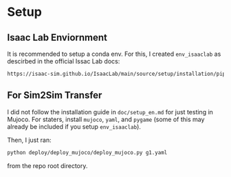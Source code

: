 # Setup

## Isaac Lab Enviornment
It is recommended to setup a conda env. For this, I created ```env_isaaclab``` as descirbed in the official Issac Lab docs:
```bash
https://isaac-sim.github.io/IsaacLab/main/source/setup/installation/pip_installation.html
```

## For Sim2Sim Transfer
I did not follow the installation guide in ```doc/setup_en.md``` for just testing in Mujoco. For staters, install ```mujoco```, ```yaml```, and ```pygame``` (some of this may already be included if you setup ```env_isaaclab```).

Then, I just ran:
```bash
python deploy/deploy_mujoco/deploy_mujoco.py g1.yaml
```
from the repo root directory. 